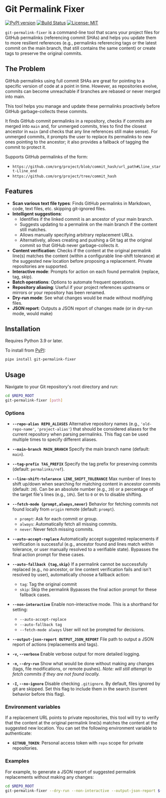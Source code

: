 # Git Permalink Fixer

[![PyPI version](https://badge.fury.io/py/git-permalink-fixer.svg)](https://badge.fury.io/py/git-permalink-fixer)
[![Build Status](https://github.com/huyz/git-permalink-fixer/actions/workflows/test.yml/badge.svg)](https://github.com/huyz/git-permalink-fixer/actions/workflows/test.yml)
[![License: MIT](https://img.shields.io/badge/License-MIT-yellow.svg)](https://opensource.org/licenses/MIT)

`git-permalink-fixer` is a command-line tool that scans your project files for GitHub permalinks (referencing commit
SHAs) and helps you update them to more resilient references (e.g., permalinks referencing tags or the latest commit on
the main branch, that still contains the same content) or create tags to preserve the original commits.

## The Problem

GitHub permalinks using full commit SHAs are great for pointing to a specific version of code at a point in time.
However, as repositories evolve, commits can become unreachable if branches are rebased or never merged into main.

This tool helps you manage and update these permalinks proactively before GitHub garbage-collects these commits.

It finds GitHub commit permalinks in a repository, checks if commits are merged into `main` and, for
unmerged commits, tries to find the closest ancestor in `main` (and checks that any line references
still make sense).
For unmerged commits, it prompts the user to replace its permalinks to new ones pointing to the
ancestor; it also provides a fallback of tagging the commit to protect it.

Supports GitHub permalinks of the form:
- `https://github.com/org/project/blob/commit_hash/url_path#Lline_start-Lline_end`
- `https://github.com/org/project/tree/commit_hash`

## Features

- **Scan various text file types**: Finds GitHub permalinks in Markdown, code, text files, etc.
    skipping git-ignored files.
- **Intelligent suggestions**:
  - Identifies if the linked commit is an ancestor of your main branch.
  - Suggests updating to a permalink on the main branch if the content still matches.
  - Allows manually specifying arbitrary replacement URLs.
  - Alternatively, allows creating and pushing a Git tag at the original commit so that GitHub never garbage-collects it.
- **Content verification**: Checks if the content at the original permalink line(s) matches the content (within a
    configurable line-shift tolerance) at the suggested new location before proposing a replacement. Private
    repositories are supported.
- **Interactive mode**: Prompts for action on each found permalink (replace, tag, skip).
- **Batch operations**: Options to automate frequent operations.
- **Repository aliasing**: Useful if your project references upstreams or mirrors or your repository has been renamed.
- **Dry-run mode**: See what changes would be made without modifying files.
- **JSON report**: Outputs a JSON report of changes made (or in dry-run mode, would make)

## Installation

Requires Python 3.9 or later.

To install from [PyPI](https://pypi.org/project/git-permalink-fixer/):

```bash
pipx install git-permalink-fixer
```

## Usage

Navigate to your Git repository's root directory and run:

```bash
cd $REPO_ROOT
git-permalink-fixer [path]
```

### Options

- **`--repo-alias REPO_ALIASES`**
    Alternative repository names (e.g., `'old-repo-name'`, `'project-alias'`) that should be considered aliases for the current repository when parsing permalinks.
    This flag can be used multiple times to specify different aliases.

- **`--main-branch MAIN_BRANCH`**
    Specify the main branch name (default: `main`).

- **`--tag-prefix TAG_PREFIX`**
    Specify the tag prefix for preserving commits (default: `permalinks/ref`).

- **`--line-shift-tolerance LINE_SHIFT_TOLERANCE`**
    Max number of lines to shift up/down when searching for matching content in ancestor commits (default: `20`).
    Can be an absolute number (e.g., `20`) or a percentage of the target file's lines (e.g., `10%`).
    Set to `0` or `0%` to disable shifting.

- **`--fetch-mode {prompt,always,never}`**
    Behavior for fetching commits not found locally from `origin` remote (default: `prompt`).
    - `prompt`: Ask for each commit or group.
    - `always`: Automatically fetch all missing commits.
    - `never`: Never fetch missing commits.

- **`--auto-accept-replace`**
    Automatically accept suggested replacements if verification is successful (e.g., ancestor found and lines match within tolerance, or user manually resolved to a verifiable state).
    Bypasses the final action prompt for these cases.

- **`--auto-fallback {tag,skip}`**
    If a permalink cannot be successfully replaced (e.g., no ancestor, or line content verification fails and isn't resolved by user), automatically choose a fallback action:
    - `tag`: Tag the original commit
    - `skip`: Skip the permalink
    Bypasses the final action prompt for these fallback cases.

- **`--non-interactive`**
    Enable non-interactive mode. This is a shorthand for setting:
    - `--auto-accept-replace`
    - `--auto-fallback tag`
    - `--fetch-mode always`
    User will not be prompted for decisions.

- **`--output-json-report OUTPUT_JSON_REPORT`**
    File path to output a JSON report of actions (replacements and tags).

- **`-v`, `--verbose`**
    Enable verbose output for more detailed logging.

- **`-n`, `--dry-run`**
    Show what would be done without making any changes (tags, file modifications, or remote pushes).
    *Note: will still attempt to fetch commits if they are not found locally.*

- **`-I`, `--no-ignore`**
    Disable checking `.gitignore`. By default, files ignored by git are skipped.
    Set this flag to include them in the search (current behavior before this flag).

### Environment variables

If a replacement URL points to private repositories, this tool will try to verify that the content at the original
permalink line(s) matches the content at the suggested new location.
You can set the following environment variable to authenticate:

- **`GITHUB_TOKEN`**: Personal access token with `repo` scope for private repositories.

### Examples

For example, to generate a JSON report of suggested permalink replacements without making any changes:

```bash
cd $REPO_ROOT
git-permalink-fixer --dry-run --non-interactive --output-json-report $(date -I).permalinks-to-replace.json --line-shift-tolerance '10%'
```
